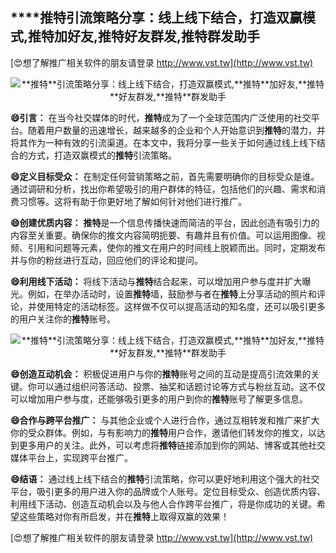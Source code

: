 ## ****推特**引流策略分享：线上线下结合，打造双赢模式,**推特**加好友,**推特**好友群发,**推特**群发助手**

[😍想了解推广相关软件的朋友请登录 http://www.vst.tw](http://www.vst.tw)

 <center><img src="https://vst.tw/MP4/tuiguang/png/1.png" alt="**推特**引流策略分享：线上线下结合，打造双赢模式,**推特**加好友,**推特**好友群发,**推特**群发助手"></center>

**😄引言：**
在当今社交媒体的时代，**推特**成为了一个全球范围内广泛使用的社交平台。随着用户数量的迅速增长，越来越多的企业和个人开始意识到**推特**的潜力，并将其作为一种有效的引流渠道。在本文中，我将分享一些关于如何通过线上线下结合的方式，打造双赢模式的**推特**引流策略。

**😄定义目标受众：**
在制定任何营销策略之前，首先需要明确你的目标受众是谁。通过调研和分析，找出你希望吸引的用户群体的特征，包括他们的兴趣、需求和消费习惯等。这将有助于你更好地了解如何针对他们进行推广。

**😄创建优质内容：**
**推特**是一个信息传播快速而简洁的平台，因此创造有吸引力的内容至关重要。确保你的推文内容简明扼要、有趣并且有价值。可以运用图像、视频、引用和问题等元素，使你的推文在用户的时间线上脱颖而出。同时，定期发布并与你的粉丝进行互动，回应他们的评论和提问。

**😄利用线下活动：**
将线下活动与**推特**结合起来，可以增加用户参与度并扩大曝光。例如，在举办活动时，设置**推特**墙，鼓励参与者在**推特**上分享活动的照片和评论，并使用特定的活动标签。这样做不仅可以提高活动的知名度，还可以吸引更多的用户关注你的**推特**账号。

 <center><img src="https://vst.tw/MP4/tuiguang/png/8.png" alt="**推特**引流策略分享：线上线下结合，打造双赢模式,**推特**加好友,**推特**好友群发,**推特**群发助手"></center>

**😄创造互动机会：**
积极促进用户与你的**推特**账号之间的互动是提高引流效果的关键。你可以通过组织问答活动、投票、抽奖和话题讨论等方式与粉丝互动。这不仅可以增加用户参与度，还能够吸引更多的用户到你的**推特**账号了解更多信息。

**😄合作与跨平台推广：**
与其他企业或个人进行合作，通过互相转发和推广来扩大你的受众群体。例如，与有影响力的**推特**用户合作，邀请他们转发你的推文，以达到更多用户的关注。此外，可以考虑将**推特**链接添加到你的网站、博客或其他社交媒体平台上，实现跨平台推广。

**😄结语：**
通过线上线下结合的**推特**引流策略，你可以更好地利用这个强大的社交平台，吸引更多的用户进入你的品牌或个人账号。定位目标受众、创造优质内容、利用线下活动、创造互动机会以及与他人合作跨平台推广，将是你成功的关键。希望这些策略对你有所启发，并在**推特**上取得双赢的效果！

[😍想了解推广相关软件的朋友请登录 http://www.vst.tw](http://www.vst.tw)



